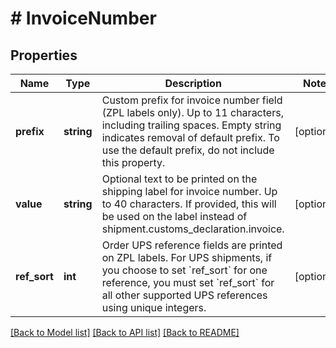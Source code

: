 # # InvoiceNumber

## Properties

Name | Type | Description | Notes
------------ | ------------- | ------------- | -------------
**prefix** | **string** | Custom prefix for invoice number field (ZPL labels only). Up to 11 characters, including trailing  spaces. Empty string indicates removal of default prefix. To use the default prefix, do not include this property. | [optional]
**value** | **string** | Optional text to be printed on the shipping label for invoice number. Up to 40 characters. If  provided, this will be used on the label instead of shipment.customs_declaration.invoice. | [optional]
**ref_sort** | **int** | Order UPS reference fields are printed on ZPL labels. For UPS shipments, if you choose to set &#x60;ref_sort&#x60; for one reference, you must set &#x60;ref_sort&#x60; for all other supported UPS references using unique integers. | [optional]

[[Back to Model list]](../../README.md#models) [[Back to API list]](../../README.md#endpoints) [[Back to README]](../../README.md)
